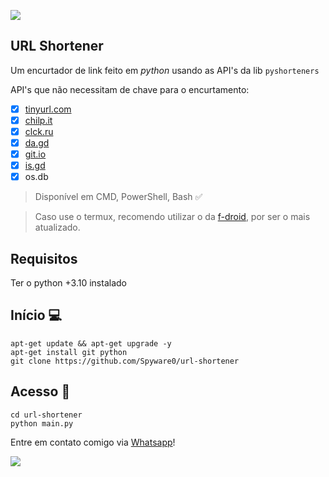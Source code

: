 ![](https://camo.githubusercontent.com/71b837571c48af3aa60a73dbc9d5936aa359d78efbfa8a6743cbbbc16b80ef4d/68747470733a2f2f63646e2e646973636f72646170702e636f6d2f6174746163686d656e74732f3830353930323039333930363630383138362f3830353931333937323533353539303932322f74656e6f722e676966)

## URL Shortener

Um encurtador de link feito em *python* usando as API's da lib ```pyshorteners```

API's que não necessitam de chave para o encurtamento:
- [x] [tinyurl.com](https://tinyurl.com)
- [x] [chilp.it](https://chilp.it)
- [x] [clck.ru](https://clck.ru)
- [x] [da.gd](https://da.gd)
- [x] [git.io](https://git.io)
- [x] [is.gd](https://is.gd)
- [x] os.db

> Disponível em CMD, PowerShell, Bash ✅

> Caso use o termux, recomendo utilizar o da [f-droid](https://f-droid.org), por ser o mais atualizado.

## Requisitos

Ter o python +3.10 instalado

## Início :computer:
```shell script
apt-get update && apt-get upgrade -y
apt-get install git python
git clone https://github.com/Spyware0/url-shortener
```

## Acesso :open_file_folder:
```shell script
cd url-shortener
python main.py
```

Entre em contato comigo via [Whatsapp](http://wa.me/559885267746)!

![](https://camo.githubusercontent.com/71b837571c48af3aa60a73dbc9d5936aa359d78efbfa8a6743cbbbc16b80ef4d/68747470733a2f2f63646e2e646973636f72646170702e636f6d2f6174746163686d656e74732f3830353930323039333930363630383138362f3830353931333937323533353539303932322f74656e6f722e676966)
